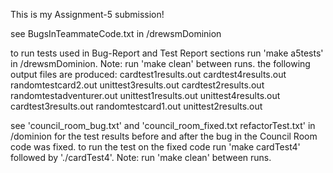 This is my Assignment-5 submission!

see BugsInTeammateCode.txt in /drewsmDominion

to run tests used in Bug-Report and Test Report sections
run 'make a5tests' in /drewsmDominion. Note: run 'make clean'
between runs. the following output files are produced:
cardtest1results.out     cardtest4results.out     randomtestcard2.out      unittest3results.out
cardtest2results.out     randomtestadventurer.out unittest1results.out     unittest4results.out
cardtest3results.out     randomtestcard1.out      unittest2results.out

see 'council_room_bug.txt' and 'council_room_fixed.txt refactorTest.txt'
in /dominion for the test results before and after the bug in the
Council Room code was fixed. to run the test on the fixed code
run 'make cardTest4' followed by './cardTest4'. Note: run 'make clean'
between runs.
